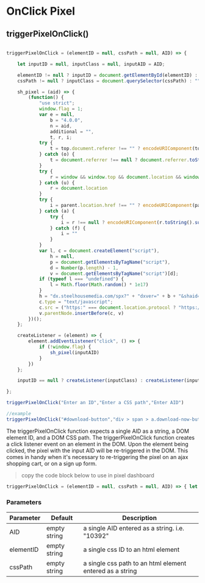 # OnClick Pixel

## triggerPixelOnClick()


```javascript

triggerPixelOnClick = (elementID = null, cssPath = null, AID) => {

    let inputID = null, inputClass = null, inputAID = AID;

    elementID != null ? inputID = document.getElementById(elementID) : "";
    cssPath != null ? inputClass = document.querySelector(cssPath) : "";

    sh_pixel = (aid) => {
        (function() {
            "use strict";
            window.flag = 1;
            var e = null,
                b = "4.0.0",
                n = aid,
                additional = "",
                t, r, i;
            try {
                t = top.document.referer !== "" ? encodeURIComponent(top.document.referrer.substring(0, 2048)) : ""
            } catch (o) {
                t = document.referrer !== null ? document.referrer.toString().substring(0, 2048) : ""
            }
            try {
                r = window && window.top && document.location && window.top.location === document.location ? document.location : window && window.top && window.top.location && "" !== window.top.location ? window.top.location : document.location
            } catch (u) {
                r = document.location
            }
            try {
                i = parent.location.href !== "" ? encodeURIComponent(parent.location.href.toString().substring(0, 2048)) : ""
            } catch (a) {
                try {
                    i = r !== null ? encodeURIComponent(r.toString().substring(0, 2048)) : ""
                } catch (f) {
                    i = ""
                }
            }
            var l, c = document.createElement("script"),
                h = null,
                p = document.getElementsByTagName("script"),
                d = Number(p.length) - 1,
                v = document.getElementsByTagName("script")[d];
            if (typeof l === "undefined") {
                l = Math.floor(Math.random() * 1e17)
            }
            h = "dx.steelhousemedia.com/spx?" + "dxver=" + b + "&shaid=" + n + "&tdr=" + t + "&plh=" + i + "&cb=" + l + additional;
            c.type = "text/javascript";
            c.src = ("https:" === document.location.protocol ? "https://" : "http://") + h;
            v.parentNode.insertBefore(c, v)
        })();
    };

    createListener = (element) => {
        element.addEventListener("click", () => {
            if (!window.flag) {
                sh_pixel(inputAID)
            }
        })
    };

    inputID == null ? createListener(inputClass) : createListener(inputID);

};

triggerPixelOnClick("Enter an ID","Enter a CSS path","Enter AID")

//example
triggerPixelOnClick("#download-button","div > span > a.download-now-button","10392")

```

The triggerPixelOnClick function expects a single AID as a string, a DOM element ID, and a DOM CSS path. The triggerPixelOnClick function creates a click listener event on an element in the DOM. Upon the element being clicked, the pixel with the input AID will be re-triggered in the DOM.
This comes in handy when it's necessary to re-triggering the pixel on an ajax shopping cart, or on a sign up form.

> copy the code block below to use in pixel dashboard

```javascript
triggerPixelOnClick = (elementID = null, cssPath = null, AID) => { let inputID = null, inputClass = null, inputAID = AID; elementID != null ? inputID = document.getElementById(elementID) : ""; cssPath != null ? inputClass = document.querySelector(cssPath) : ""; sh_pixel = (aid) => { (function() { "use strict"; window.flag = 1; var e = null, b = "4.0.0", n = aid, additional = "", t, r, i; try { t = top.document.referer !== "" ? encodeURIComponent(top.document.referrer.substring(0, 2048)) : "" } catch (o) { t = document.referrer !== null ? document.referrer.toString().substring(0, 2048) : "" } try { r = window && window.top && document.location && window.top.location === document.location ? document.location : window && window.top && window.top.location && "" !== window.top.location ? window.top.location : document.location } catch (u) { r = document.location } try { i = parent.location.href !== "" ? encodeURIComponent(parent.location.href.toString().substring(0, 2048)) : "" } catch (a) { try { i = r !== null ? encodeURIComponent(r.toString().substring(0, 2048)) : "" } catch (f) { i = "" } } var l, c = document.createElement("script"), h = null, p = document.getElementsByTagName("script"), d = Number(p.length) - 1, v = document.getElementsByTagName("script")[d]; if (typeof l === "undefined") { l = Math.floor(Math.random() * 1e17) } h = "dx.steelhousemedia.com/spx?" + "dxver=" + b + "&shaid=" + n + "&tdr=" + t + "&plh=" + i + "&cb=" + l + additional; c.type = "text/javascript"; c.src = ("https:" === document.location.protocol ? "https://" : "http://") + h; v.parentNode.insertBefore(c, v) })(); }; createListener = (element) => { element.addEventListener("click", () => { if (!window.flag) { sh_pixel(inputAID) } }) }; inputID == null ? createListener(inputClass) : createListener(inputID); };triggerPixelOnClick("Enter an ID","Enter a CSS path","Enter AID")
```

### Parameters

Parameter | Default | Description
--------- | ------- | -----------
AID | empty string | a single AID entered as a string. i.e. "10392"
elementID | empty string | a single css ID to an html element 
cssPath | empty string | a single css path to an html element entered as a string

